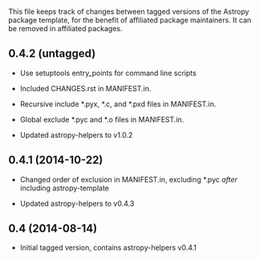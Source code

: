 This file keeps track of changes between tagged versions of the Astropy
package template, for the benefit of affiliated package maintainers. It can
be removed in affiliated packages.

0.4.2 (untagged)
----------------

- Use setuptools entry_points for command line scripts

- Included CHANGES.rst in MANIFEST.in.

- Recursive include *.pyx, *.c, and *.pxd files in MANIFEST.in.

- Global exclude *.pyc and *.o files in MANIFEST.in.

- Updated astropy-helpers to v1.0.2

0.4.1 (2014-10-22)
------------------

- Changed order of exclusion in MANIFEST.in, excluding *.pyc *after* including
  astropy-template

- Updated astropy-helpers to v0.4.3

0.4 (2014-08-14)
----------------

- Initial tagged version, contains astropy-helpers v0.4.1
